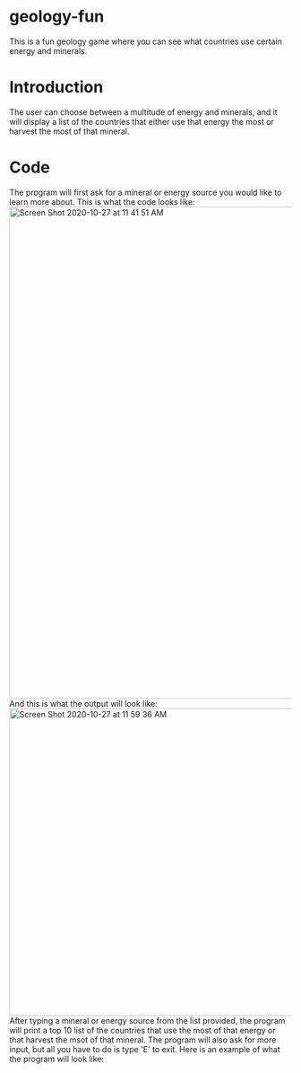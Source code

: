 # geology-fun
This is a fun geology game where you can see what countries use certain energy and minerals.

# Introduction
The user can choose between a multitude of energy and minerals, and it will display a list of the countries that either use that energy the most or harvest the most of that mineral.

# Code
The program will first ask for a mineral or energy source you would like to learn more about. This is what the code looks like:
<img width="877" alt="Screen Shot 2020-10-27 at 11 41 51 AM" src="https://user-images.githubusercontent.com/70115700/97327472-5dc90100-184b-11eb-8e15-da898ccdfbae.png">
And this is what the output will look like:
<img width="548" alt="Screen Shot 2020-10-27 at 11 59 36 AM" src="https://user-images.githubusercontent.com/70115700/97328026-f6f81780-184b-11eb-9403-0fef955b9b4d.png">
After typing a mineral or energy source from the list provided, the program will print a top 10 list of the countries that use the most of that energy or that harvest the msot of that mineral. The program will also ask for more input, but all you have to do is type 'E' to exit. Here is an example of what the program will look like:
